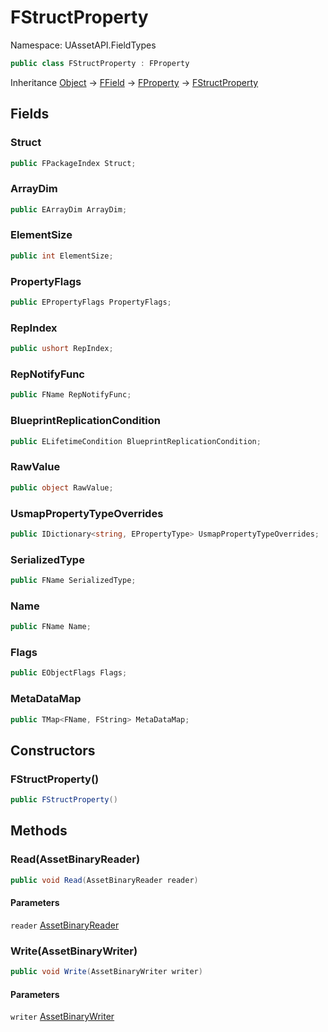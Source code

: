# FStructProperty

Namespace: UAssetAPI.FieldTypes

```csharp
public class FStructProperty : FProperty
```

Inheritance [Object](https://docs.microsoft.com/en-us/dotnet/api/system.object) → [FField](./uassetapi.fieldtypes.ffield.md) → [FProperty](./uassetapi.fieldtypes.fproperty.md) → [FStructProperty](./uassetapi.fieldtypes.fstructproperty.md)

## Fields

### **Struct**

```csharp
public FPackageIndex Struct;
```

### **ArrayDim**

```csharp
public EArrayDim ArrayDim;
```

### **ElementSize**

```csharp
public int ElementSize;
```

### **PropertyFlags**

```csharp
public EPropertyFlags PropertyFlags;
```

### **RepIndex**

```csharp
public ushort RepIndex;
```

### **RepNotifyFunc**

```csharp
public FName RepNotifyFunc;
```

### **BlueprintReplicationCondition**

```csharp
public ELifetimeCondition BlueprintReplicationCondition;
```

### **RawValue**

```csharp
public object RawValue;
```

### **UsmapPropertyTypeOverrides**

```csharp
public IDictionary<string, EPropertyType> UsmapPropertyTypeOverrides;
```

### **SerializedType**

```csharp
public FName SerializedType;
```

### **Name**

```csharp
public FName Name;
```

### **Flags**

```csharp
public EObjectFlags Flags;
```

### **MetaDataMap**

```csharp
public TMap<FName, FString> MetaDataMap;
```

## Constructors

### **FStructProperty()**

```csharp
public FStructProperty()
```

## Methods

### **Read(AssetBinaryReader)**

```csharp
public void Read(AssetBinaryReader reader)
```

#### Parameters

`reader` [AssetBinaryReader](./uassetapi.assetbinaryreader.md)<br>

### **Write(AssetBinaryWriter)**

```csharp
public void Write(AssetBinaryWriter writer)
```

#### Parameters

`writer` [AssetBinaryWriter](./uassetapi.assetbinarywriter.md)<br>

